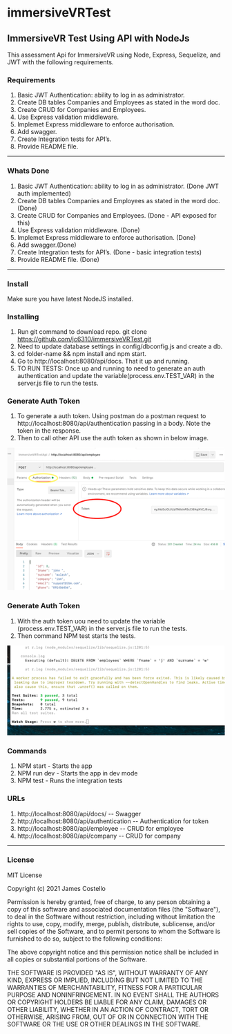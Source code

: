 # immersiveVRTest

## ImmersiveVR Test Using API with NodeJs

This assessment Api for ImmersiveVR using Node, Express, Sequelize, and JWT with the following requirements.

### Requirements

1. Basic JWT Authentication: ability to log in as administrator.
3. Create DB tables Companies and Employees as stated in the word doc.
2. Create CRUD for Companies and Employees.
3. Use Express validation middleware.
4. Implemet Express middleware to enforce authorisation.
5. Add swagger.
6. Create Integration tests for API’s.
7. Provide README file.

___

### Whats Done

1. Basic JWT Authentication: ability to log in as administrator. (Done JWT auth implemented)
3. Create DB tables Companies and Employees as stated in the word doc. (Done)
2. Create CRUD for Companies and Employees. (Done - API exposed for this)
3. Use Express validation middleware. (Done)
4. Implemet Express middleware to enforce authorisation. (Done)
5. Add swagger.(Done)
6. Create Integration tests for API’s. (Done - basic integration tests)
7. Provide README file. (Done)
___

### Install

Make sure you have latest NodeJS installed.

### Installing

1. Run git command to download repo. git clone https://github.com/jc6310/immersiveVRTest.git
2. Need to update database settings in config/dbconfig.js and create a db.
3. cd folder-name && npm install and npm start.
4. Go to http://localhost:8080/api/docs. That it up and running.
5. TO RUN TESTS: Once up and running to need to generate an auth authentication and update the variable(process.env.TEST_VAR) in the server.js file to run the tests.

### Generate Auth Token

1. To generate a auth token. Using postman do a postman request to http://localhost:8080/api/authentication passing in a body. Note the token in the response.
2. Then to call other API use the auth token as shown in below image.

![Postman using auth token](https://github.com/jc6310/immersiveVRTest/blob/main/img/postman-auth-token.png?raw=true "Postman using auth token")

### Generate Auth Token

1. With the auth token uou need to update the variable (process.env.TEST_VAR) in the server.js file to run the tests.
2. Then command NPM test starts the tests.

![Test success](https://github.com/jc6310/immersiveVRTest/blob/main/img/test%20success.png?raw=true "Test success")

### Commands

1. NPM start - Starts the app
2. NPM run dev - Starts the app in dev mode
3. NPM test - Runs the integration tests

### URLs

1. http://localhost:8080/api/docs/ -- Swagger
2. http://localhost:8080/api/authentication -- Authentication for token
3. http://localhost:8080/api/employee -- CRUD for employee
4. http://localhost:8080/api/company -- CRUD for company
___

### License

MIT License

Copyright (c) 2021 James Costello

Permission is hereby granted, free of charge, to any person obtaining a copy of this software and associated documentation files (the "Software"), to deal in the Software without restriction, including without limitation the rights to use, copy, modify, merge, publish, distribute, sublicense, and/or sell copies of the Software, and to permit persons to whom the Software is furnished to do so, subject to the following conditions:

The above copyright notice and this permission notice shall be included in all copies or substantial portions of the Software.

THE SOFTWARE IS PROVIDED "AS IS", WITHOUT WARRANTY OF ANY KIND, EXPRESS OR IMPLIED, INCLUDING BUT NOT LIMITED TO THE WARRANTIES OF MERCHANTABILITY, FITNESS FOR A PARTICULAR PURPOSE AND NONINFRINGEMENT. IN NO EVENT SHALL THE AUTHORS OR COPYRIGHT HOLDERS BE LIABLE FOR ANY CLAIM, DAMAGES OR OTHER LIABILITY, WHETHER IN AN ACTION OF CONTRACT, TORT OR OTHERWISE, ARISING FROM, OUT OF OR IN CONNECTION WITH THE SOFTWARE OR THE USE OR OTHER DEALINGS IN THE SOFTWARE.
